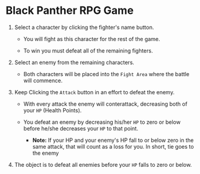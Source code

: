 # Black Panther RPG Game

1. Select a character by clicking the fighter's name button.
    
    * You will fight as this character for the rest of the game.

    * To win you must defeat all of the remaining fighters.

2. Select an enemy from the remaining characters.
    
    * Both characters will be placed into the `Fight Area` where the battle will commence.

3. Keep Clicking the `Attack` button in an effort to defeat the enemy.
    * With every attack the enemy will conterattack, decreasing both of your `HP` (Health Points).

    * You defeat an enemy by decreasing his/her `HP` to zero or below before he/she decreases your `HP` to that point.
        * **Note:** If your HP and your enemy's HP fall to or below zero in the same attack, that will count as a loss for you. In short, tie goes to the enemy  

4. The object is to defeat all enemies before your `HP` falls to zero or below.

